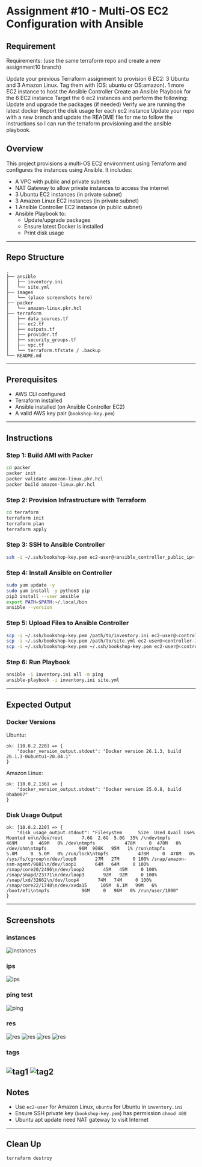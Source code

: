 # Assignment #10 - Multi-OS EC2 Configuration with Ansible

## Requirement
Requirements: (use the same terraform repo and create a new assignment10 branch)

Update your previous Terraform assignment to provision 6 EC2: 3 Ubuntu and 3 Amazon Linux. Tag them with (OS: ubuntu or OS:amazon). 1 more EC2 instance to host the Ansible Controller
Create an Ansible Playbook for the 6 EC2 instance
Target the 6 ec2 instances and perform the following:
Update and upgrade the packages (if needed)
Verify we are running the latest docker
Report the disk usage for each ec2 instance
Update your repo with a new branch and update the README file for me to follow the instructions so I can run the terraform provisioning and the ansible playbook.

## Overview
This project provisions a multi-OS EC2 environment using Terraform and configures the instances using Ansible. It includes:

- A VPC with public and private subnets
- NAT Gateway to allow private instances to access the internet
- 3 Ubuntu EC2 instances (in private subnet)
- 3 Amazon Linux EC2 instances (in private subnet)
- 1 Ansible Controller EC2 instance (in public subnet)
- Ansible Playbook to:
  - Update/upgrade packages
  - Ensure latest Docker is installed
  - Print disk usage

---

## Repo Structure
```
.
├── ansible
│   ├── inventory.ini
│   └── site.yml
├── images
│   └── (place screenshots here)
├── packer
│   └── amazon-linux.pkr.hcl
├── terraform
│   ├── data_sources.tf
│   ├── ec2.tf
│   ├── outputs.tf
│   ├── provider.tf
│   ├── security_groups.tf
│   ├── vpc.tf
│   └── terraform.tfstate / .backup
└── README.md
```

---

## Prerequisites
- AWS CLI configured
- Terraform installed
- Ansible installed (on Ansible Controller EC2)
- A valid AWS key pair (`bookshop-key.pem`)

---

## Instructions

###  Step 1: Build AMI with Packer
```bash
cd packer
packer init .
packer validate amazon-linux.pkr.hcl
packer build amazon-linux.pkr.hcl
```

### Step 2: Provision Infrastructure with Terraform
```bash
cd terraform
terraform init
terraform plan
terraform apply
```

###  Step 3: SSH to Ansible Controller
```bash
ssh -i ~/.ssh/bookshop-key.pem ec2-user@<ansible_controller_public_ip>
```

###  Step 4: Install Ansible on Controller
```bash
sudo yum update -y
sudo yum install -y python3 pip
pip3 install --user ansible
export PATH=$PATH:~/.local/bin
ansible --version
```

###  Step 5: Upload Files to Ansible Controller
```bash
scp -i ~/.ssh/bookshop-key.pem /path/to/inventory.ini ec2-user@<controller-ip>:~/inventory.ini
scp -i ~/.ssh/bookshop-key.pem /path/to/site.yml ec2-user@<controller-ip>:~/site.yml
scp -i ~/.ssh/bookshop-key.pem ~/.ssh/bookshop-key.pem ec2-user@<controller-ip>:~/bookshop-key.pem
```

###  Step 6: Run Playbook
```bash
ansible -i inventory.ini all -m ping
ansible-playbook -i inventory.ini site.yml
```

---

## Expected Output

### Docker Versions
Ubuntu:
```
ok: [10.0.2.220] => {
    "docker_version_output.stdout": "Docker version 26.1.3, build 26.1.3-0ubuntu1~20.04.1"
}
```
Amazon Linux:
```
ok: [10.0.2.136] => {
    "docker_version_output.stdout": "Docker version 25.0.8, build 0bab007"
}
```

### Disk Usage Output
```
ok: [10.0.2.220] => {
    "disk_usage_output.stdout": "Filesystem      Size  Used Avail Use% Mounted on\n/dev/root       7.6G  2.6G  5.0G  35% /\ndevtmpfs        469M     0  469M   0% /dev\ntmpfs           478M     0  478M   0% /dev/shm\ntmpfs            96M  908K   95M   1% /run\ntmpfs           5.0M     0  5.0M   0% /run/lock\ntmpfs           478M     0  478M   0% /sys/fs/cgroup\n/dev/loop0       27M   27M     0 100% /snap/amazon-ssm-agent/9881\n/dev/loop1       64M   64M     0 100% /snap/core20/2496\n/dev/loop2       45M   45M     0 100% /snap/snapd/23771\n/dev/loop3       92M   92M     0 100% /snap/lxd/32662\n/dev/loop4       74M   74M     0 100% /snap/core22/1748\n/dev/xvda15     105M  6.1M   99M   6% /boot/efi\ntmpfs            96M     0   96M   0% /run/user/1000"
}
```

---

## Screenshots

### instances
![instances](./images/instances.png)

### ips
![ips](./images/ips.png)

### ping test
![ping](./images/ping.png)

### res
![res](./images/res.png)
![res](./images/res2.png)
![res](./images/res3.png)
![res](./images/res4.png)

### tags
![tag1](./images/tag1.png)
![tag2](./images/tag2.png)
---

## Notes
- Use `ec2-user` for Amazon Linux, `ubuntu` for Ubuntu in `inventory.ini`
- Ensure SSH private key (`bookshop-key.pem`) has permission `chmod 400`
- Ubuntu apt update need NAT gateway to visit Internet

---

## Clean Up
```bash
terraform destroy
```
